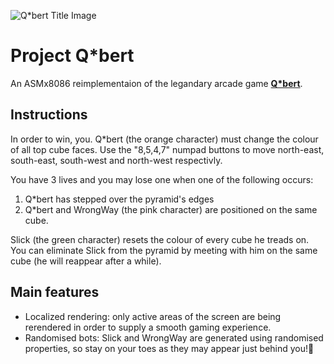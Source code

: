 ![Q*bert Title Image](https://cdn2.steamgriddb.com/logo/6762289909b51fa64ee843d89671ca0e.png "Q*bert")
# Project Q*bert
An ASMx8086 reimplementaion of the legandary arcade game **[Q*bert](http://www.hardcoregaming101.net/qbert/)**.

## Instructions
In order to win, you. Q*bert (the orange character) must change the colour of all top cube faces.
Use the "8,5,4,7" numpad buttons to move north-east, south-east, south-west and north-west respectivly.

You have 3 lives and you may lose one when one of the following occurs:
1. Q*bert has stepped over the pyramid's edges
2. Q*bert and WrongWay (the pink character) are positioned on the same cube.

Slick (the green character) resets the colour of every cube he treads on. You can eliminate Slick from the pyramid by meeting with him on the same cube (he will reappear after a while). 

## Main features
- Localized rendering: only active areas of the screen are being rerendered in order to supply a smooth gaming experience.
- Randomised bots: Slick and WrongWay are generated using randomised properties, so stay on your toes as they may appear just behind you!👻
